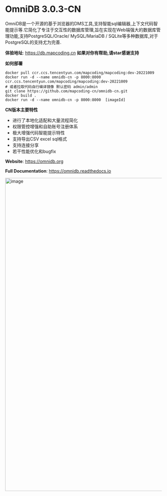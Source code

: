 # OmniDB 3.0.3-CN
OmniDB是一个开源的基于浏览器的DMS工具,支持智能sql编辑器,上下文代码智能提示等.它简化了专注于交互性的数据库管理,旨在实现在Web端强大的数据库管理功能,支持PostgreSQL/Oracle/ MySQL/MariaDB / SQLite等多种数据库,对于PostgreSQL的支持尤为完善. 

**体验地址**: https://db.mapcoding.cn 
**如果对你有帮助,请star感谢支持**

**如何部署**
``` 
docker pull ccr.ccs.tencentyun.com/mapcoding/mapcoding:dev-20221009
docker run -d --name omnidb-cn -p 8000:8000  ccr.ccs.tencentyun.com/mapcoding/mapcoding:dev-20221009
# 或者拉取代码自行编译镜像 默认密码 admin/admin
git clone https://github.com/mapcoding-cn/omnidb-cn.git
docker build .
docker run -d --name omnidb-cn -p 8000:8000  [imageId]

```

**CN版本主要特性** 
+ 进行了本地化适配和大量流程简化 
+ 权限管控增强和自助账号注册体系
+ 极大增强代码智能提示特性
+ 支持导出CSV excel sql格式
+ 支持连接分享 
+ 若干性能优化和bugfix



**Website**: https://omnidb.org

**Full Documentation**: https://omnidb.readthedocs.io


<img width="1007" alt="image" src="https://github.com/mapcoding-cn/omnidb-cn/assets/15833367/a4753c80-673c-4ccc-898c-58a7467014b5">
